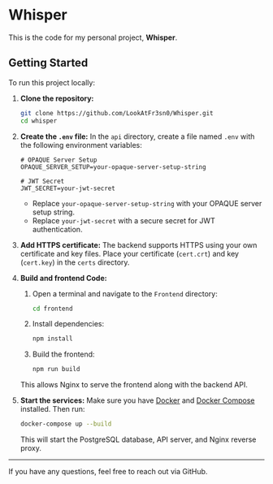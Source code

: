 # Whisper

This is the code for my personal project, **Whisper**.

## Getting Started

To run this project locally:

1. **Clone the repository:**
   ```sh
   git clone https://github.com/LookAtFr3sn0/Whisper.git
   cd whisper
   ```

2. **Create the `.env` file:**
   In the `api` directory, create a file named `.env` with the following environment variables:
   
   ```env
   # OPAQUE Server Setup
   OPAQUE_SERVER_SETUP=your-opaque-server-setup-string

   # JWT Secret
   JWT_SECRET=your-jwt-secret
   ```
   - Replace `your-opaque-server-setup-string` with your OPAQUE server setup string.
   - Replace `your-jwt-secret` with a secure secret for JWT authentication.

3. **Add HTTPS certificate:**
   The backend supports HTTPS using your own certificate and key files. Place your certificate (`cert.crt`) and key (`cert.key`) in the `certs` directory.

4. **Build and frontend Code:**
   1. Open a terminal and navigate to the `Frontend` directory:
      ```sh
      cd frontend
      ```
   2. Install dependencies:
      ```sh
      npm install
      ```
   3. Build the frontend:
      ```sh
      npm run build
      ```   
   This allows Nginx to serve the frontend along with the backend API.

5. **Start the services:**
   Make sure you have [Docker](https://www.docker.com/) and [Docker Compose](https://docs.docker.com/compose/) installed. Then run:
   ```sh
   docker-compose up --build
   ```

   This will start the PostgreSQL database, API server, and Nginx reverse proxy.

---
If you have any questions, feel free to reach out via GitHub.
